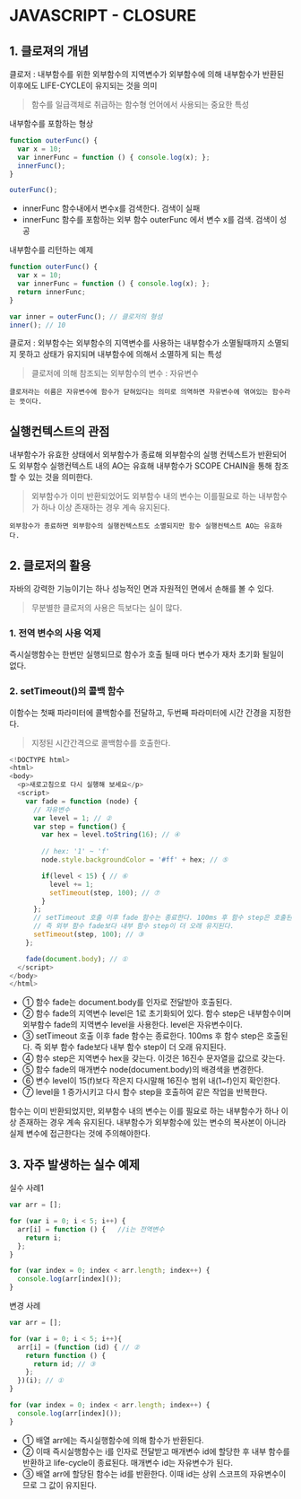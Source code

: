 # JAVASCRIPT - CLOSURE

## 1. 클로져의 개념

클로저 : 내부함수를 위한 외부함수의 지역변수가 외부함수에 의해 내부함수가 반환된 이후에도 LIFE-CYCLE이 유지되는 것을 의미

> 함수를 일급객체로 취급하는 함수형 언어에서 사용되는 중요한 특성

내부함수를 포함하는 형상
```javascript
function outerFunc() {
  var x = 10;
  var innerFunc = function () { console.log(x); };
  innerFunc();
}

outerFunc();
```

- innerFunc 함수내에서 변수x를 검색한다. 검색이 실패
- innerFunc 함수를 포함하는 외부 함수 outerFunc 에서 변수 x를 검색. 검색이 성공

내부함수를 리턴하는 예제
```javascript
function outerFunc() {
  var x = 10;
  var innerFunc = function () { console.log(x); };
  return innerFunc;
}

var inner = outerFunc(); // 클로저의 형성
inner(); // 10
```

클로저 : 외부함수는 외부함수의 지역변수를 사용하는 내부함수가 소멸될때까지 소멸되지 못하고 상태가 유지되며 내부함수에 의해서 소멸하게 되는 특성

> 클로저에 의해 참조되는 외부함수의 변수 : 자유변수

`클로저라는 이름은 자유변수에 함수가 닫혀있다는 의미로 의역하면 자유변수에 엮여있는 함수라는 뜻이다.`

## 실행컨텍스트의 관점
내부함수가 유효한 상태에서 외부함수가 종료해 외부함수의 실행 컨텍스트가 반환되어도 외부함수 실행컨텍스트 내의 AO는 유효해 내부함수가 SCOPE CHAIN을 통해 참조할 수 있는 것을 의미한다.

> 외부함수가 이미 반환되었어도 외부함수 내의 변수는 이를필요로 하는 내부함수가 하나 이상 존재하는 경우 계속 유지된다.

`외부함수가 종료하면 외부함수의 실행컨텍스트도 소멸되지만 함수 실행컨텍스트 AO는 유효하다.`

## 2. 클로저의 활용
자바의 강력한 기능이기는 하나 성능적인 면과 자원적인 면에서 손해를 볼 수 있다.

> 무분별한 클로저의 사용은 득보다는 실이 많다.

### 1. 전역 변수의 사용 억제
즉시실행함수는 한번만 실행되므로 함수가 호출 될때 마다 변수가 재차 초기화 될일이 없다. 

### 2. setTimeout()의 콜백 함수

이함수는 첫째 파라미터에 콜백함수를 전달하고, 두번째 파라미터에 시간 간경을 지정한다. 

> 지정된 시간간격으로 콜백함수를 호출한다.

```javascript
<!DOCTYPE html>
<html>
<body>
  <p>새로고침으로 다시 실행해 보세요</p>
  <script>
    var fade = function (node) {
      // 자유변수
      var level = 1; // ②
      var step = function() {
        var hex = level.toString(16); // ④
        
        // hex: '1' ~ 'f'
        node.style.backgroundColor = '#ff' + hex; // ⑤

        if(level < 15) { // ⑥
          level += 1;
          setTimeout(step, 100); // ⑦
        }
      };
      // setTimeout 호출 이후 fade 함수는 종료한다. 100ms 후 함수 step은 호출된다.
      // 즉 외부 함수 fade보다 내부 함수 step이 더 오래 유지된다.
      setTimeout(step, 100); // ③
    };

    fade(document.body); // ①
  </script>
</body>
</html>
```

- ① 함수 fade는 document.body를 인자로 전달받아 호출된다.
- ② 함수 fade의 지역변수 level은 1로 초기화되어 있다. 함수 step은 내부함수이며 외부함수 fade의 지역변수 level을 사용한다. level은 자유변수이다.
- ③ setTimeout 호출 이후 fade 함수는 종료한다. 100ms 후 함수 step은 호출된다. 즉 외부 함수 fade보다 내부 함수 step이 더 오래 유지된다.
- ④ 함수 step은 지역변수 hex을 갖는다. 이것은 16진수 문자열을 값으로 갖는다. 
- ⑤ 함수 fade의 매개변수 node(document.body)의 배경색을 변경한다.
- ⑥ 변수 level이 15(f)보다 작은지 다시말해 16진수 범위 내(1~f)인지 확인한다.
- ⑦ level을 1 증가시키고 다시 함수 step을 호출하여 같은 작업을 반복한다.

함수는 이미 반환되었지만, 외부함수 내의 변수는 이를 필요로 하는 내부함수가 하나 이상 존재하는 경우 계속 유지된다. 내부함수가 외부함수에 있는 변수의 복사본이 아니라 실제 변수에 접근한다는 것에 주의해야한다.

## 3. 자주 발생하는 실수 예제
실수 사례1
```javascript
var arr = [];

for (var i = 0; i < 5; i++) {
  arr[i] = function () {   //i는 전역변수
    return i;
  };
}

for (var index = 0; index < arr.length; index++) {
  console.log(arr[index]());
}
```

변경 사례
```javascript
var arr = [];

for (var i = 0; i < 5; i++){
  arr[i] = (function (id) { // ②
    return function () {
      return id; // ③
    };
  })(i); // ①
}

for (var index = 0; index < arr.length; index++) {
  console.log(arr[index]());
}
```

- ① 배열 arr에는 즉시실행함수에 의해 함수가 반환된다.
- ② 이때 즉시실행함수는 i를 인자로 전달받고 매개변수 id에 할당한 후 내부 함수를 반환하고 life-cycle이 종료된다. 매개변수 id는 자유변수가 된다.
- ③ 배열 arr에 할당된 함수는 id를 반환한다. 이때 id는 상위 스코프의 자유변수이므로 그 값이 유지된다.